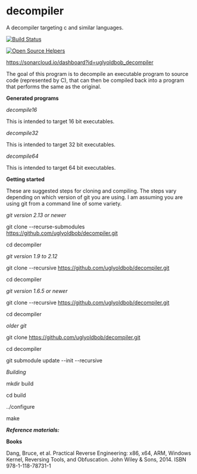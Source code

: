 # decompiler
A decompiler targeting c and similar languages.

[![Build Status](https://travis-ci.org/uglyoldbob/decompiler.svg?branch=master)](https://travis-ci.org/uglyoldbob/decompiler)

[![Open Source Helpers](https://www.codetriage.com/uglyoldbob/decompiler/badges/users.svg)](https://www.codetriage.com/uglyoldbob/decompiler)

https://sonarcloud.io/dashboard?id=uglyoldbob_decompiler

The goal of this program is to decompile an executable program to source code (represented by C), that can then be compiled back into a program that performs the same as the original.

**Generated programs**

*decompile16*

This is intended to target 16 bit executables.

*decompile32*

This is intended to target 32 bit executables.

*decompile64*

This is intended to target 64 bit executables.


**Getting started**

These are suggested steps for cloning and compiling. The steps vary depending on which version of git you are using. I am assuming you are using git from a command line of some variety.

*git version 2.13 or newer*

git clone --recurse-submodules https://github.com/uglyoldbob/decompiler.git

cd decompiler

*git version 1.9 to 2.12*

git clone --recursive https://github.com/uglyoldbob/decompiler.git

cd decompiler

*git version 1.6.5 or newer*

git clone --recursive https://github.com/uglyoldbob/decompiler.git

cd decompiler

*older git*

git clone https://github.com/uglyoldbob/decompiler.git

cd decompiler

git submodule update --init --recursive

*Building*

mkdir build

cd build

../configure

make

***Reference materials:***

**Books**

Dang, Bruce, et al. Practical Reverse Engineering: x86, x64, ARM, Windows Kernel, Reversing Tools, and Obfuscation. John Wiley & Sons, 2014. ISBN 978-1-118-78731-1
